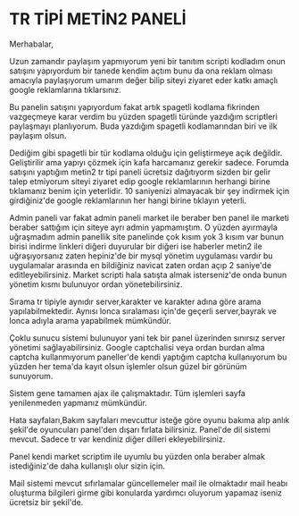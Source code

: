# TR TİPİ METİN2 PANELİ
Merhabalar,

Uzun zamandır paylaşım yapmıyorum yeni bir tanıtım scripti kodladım onun satışını yapıyordum bir tanede kendim açtım bunu da ona reklam olması amacıyla paylaşıyorum umarım değer bilip siteyi ziyaret eder katkı amaçlı google reklamlarına tıklarsınız.

Bu panelin satışını yapıyordum fakat artık spagetli kodlama fikrinden vazgeçmeye karar verdim bu yüzden spagetli türünde yazdığım scriptleri paylaşmayı planlıyorum. Buda yazdığım spagetli kodlamarından biri ve ilk paylaşım olsun.

Dediğim gibi spagetli bir tür kodlama olduğu için geliştirmeye açık değildir. Geliştirilir ama yapıyı çözmek için kafa harcamanız gerekir sadece.
Forumda satışını yaptığım metin2 tr tipi paneli ücretsiz dağıtıyorm sizden bir gelir talep etmiyorum siteyi ziyaret edip google reklamlarının herhangi birine tıklamanız benim için yeterlidir. 10 saniyenizi almayacak bir şey indirmek için girdiğiniz'de google reklamlarının her hangi birine tıklayın yeterli.

Admin paneli var fakat admin paneli market ile beraber ben panel ile marketi beraber sattığım için siteye ayrı admin yapmamıştım. O yüzden ayırmayla uğraşmadım admin panellik site panelinde çok kısım yok  3 kısım var bunun birisi indirme linkleri diğeri duyurular bir diğeri ise haberler metin2 ile uğraşıyorsanız zaten hepiniz'de bir mysql yönetim uygulaması vardır bu uygulamalar arasında en bildiğiniz navicat zaten ordan açıp 2 saniye'de editleyebilirsiniz. Market scripti hala satışta almak isterseniz'de onda bunun yönetim kısmı bulunuyor ordan yönetebilirsiniz. 

Sırama tr tipiyle aynıdır server,karakter ve karakter adına göre arama yapılabilmektedir. Aynısı lonca sıralaması için'de geçerli server,bayrak ve lonca adıyla arama yapabilmek mümkündür.

Çoklu sunucu sistemi bulunuyor yani tek bir panel üzerinden sınırsız server yönetimi sağlayabilirsiniz.
Google captchalisi veya ordan burdan alma captcha kullanmıyorum paneller'de kendi yaptığım captcha kullanıyorum bu yüzden her tema'da kayıt olsun işlemler olsun güzel bir görünüm sunuyorum.

Sistem gene tamamen ajax ile çalışmaktadır. Tüm işlemleri sayfa yenilenmeden yapmanız mümkündür.

Hata sayfaları,Bakım sayfaları mevcuttur isteğe göre oyunu bakıma alıp anlık şekil'de oyuncuları panel'den dışarı fırlata bilirsiniz.
Panel'de dil sistemi mevcut. Sadece tr var kendiniz diğer dilleri ekleyebilirsiniz.

Panel kendi market scriptim ile uyumlu bu yüzden onla beraber almak istediğiniz'de daha kullanışlı olur sizin için.

Mail sistemi mevcut sıfırlamalar güncellemeler mail ile olmaktadır mail heabı oluşturma bilgileri girme gibi konularda yardımcı oluyorum yapamaz iseniz ücretsiz bir şekil'de.


